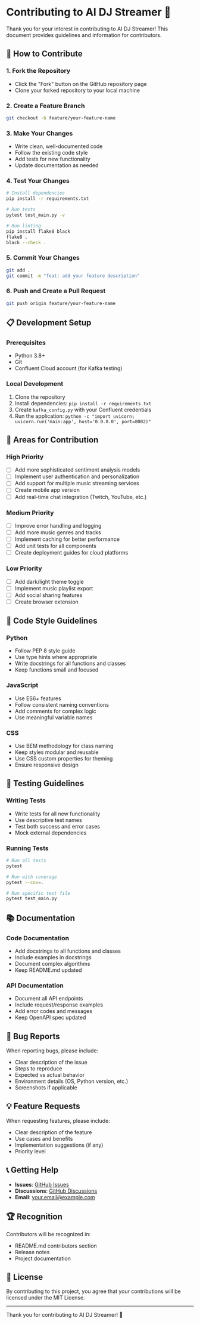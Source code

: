 # Contributing to AI DJ Streamer 🎵

Thank you for your interest in contributing to AI DJ Streamer! This document provides guidelines and information for contributors.

## 🤝 How to Contribute

### 1. Fork the Repository
- Click the "Fork" button on the GitHub repository page
- Clone your forked repository to your local machine

### 2. Create a Feature Branch
```bash
git checkout -b feature/your-feature-name
```

### 3. Make Your Changes
- Write clean, well-documented code
- Follow the existing code style
- Add tests for new functionality
- Update documentation as needed

### 4. Test Your Changes
```bash
# Install dependencies
pip install -r requirements.txt

# Run tests
pytest test_main.py -v

# Run linting
pip install flake8 black
flake8 .
black --check .
```

### 5. Commit Your Changes
```bash
git add .
git commit -m "feat: add your feature description"
```

### 6. Push and Create a Pull Request
```bash
git push origin feature/your-feature-name
```

## 📋 Development Setup

### Prerequisites
- Python 3.8+
- Git
- Confluent Cloud account (for Kafka testing)

### Local Development
1. Clone the repository
2. Install dependencies: `pip install -r requirements.txt`
3. Create `kafka_config.py` with your Confluent credentials
4. Run the application: `python -c "import uvicorn; uvicorn.run('main:app', host='0.0.0.0', port=8002)"`

## 🎯 Areas for Contribution

### High Priority
- [ ] Add more sophisticated sentiment analysis models
- [ ] Implement user authentication and personalization
- [ ] Add support for multiple music streaming services
- [ ] Create mobile app version
- [ ] Add real-time chat integration (Twitch, YouTube, etc.)

### Medium Priority
- [ ] Improve error handling and logging
- [ ] Add more music genres and tracks
- [ ] Implement caching for better performance
- [ ] Add unit tests for all components
- [ ] Create deployment guides for cloud platforms

### Low Priority
- [ ] Add dark/light theme toggle
- [ ] Implement music playlist export
- [ ] Add social sharing features
- [ ] Create browser extension

## 📝 Code Style Guidelines

### Python
- Follow PEP 8 style guide
- Use type hints where appropriate
- Write docstrings for all functions and classes
- Keep functions small and focused

### JavaScript
- Use ES6+ features
- Follow consistent naming conventions
- Add comments for complex logic
- Use meaningful variable names

### CSS
- Use BEM methodology for class naming
- Keep styles modular and reusable
- Use CSS custom properties for theming
- Ensure responsive design

## 🧪 Testing Guidelines

### Writing Tests
- Write tests for all new functionality
- Use descriptive test names
- Test both success and error cases
- Mock external dependencies

### Running Tests
```bash
# Run all tests
pytest

# Run with coverage
pytest --cov=.

# Run specific test file
pytest test_main.py
```

## 📚 Documentation

### Code Documentation
- Add docstrings to all functions and classes
- Include examples in docstrings
- Document complex algorithms
- Keep README.md updated

### API Documentation
- Document all API endpoints
- Include request/response examples
- Add error codes and messages
- Keep OpenAPI spec updated

## 🐛 Bug Reports

When reporting bugs, please include:
- Clear description of the issue
- Steps to reproduce
- Expected vs actual behavior
- Environment details (OS, Python version, etc.)
- Screenshots if applicable

## 💡 Feature Requests

When requesting features, please include:
- Clear description of the feature
- Use cases and benefits
- Implementation suggestions (if any)
- Priority level

## 📞 Getting Help

- **Issues**: [GitHub Issues](https://github.com/yourusername/ai-dj-streamer/issues)
- **Discussions**: [GitHub Discussions](https://github.com/yourusername/ai-dj-streamer/discussions)
- **Email**: your.email@example.com

## 🏆 Recognition

Contributors will be recognized in:
- README.md contributors section
- Release notes
- Project documentation

## 📄 License

By contributing to this project, you agree that your contributions will be licensed under the MIT License.

---

Thank you for contributing to AI DJ Streamer! 🎵 
